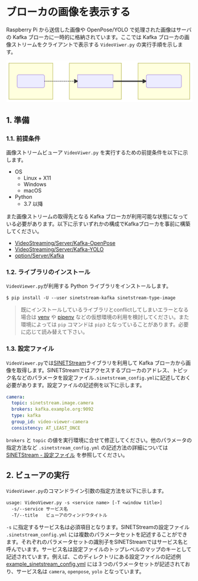 # ブローカの画像を表示する

Raspberry Pi から送信した画像や OpenPose/YOLO で処理された画像はサーバの Kafka ブローカに一時的に格納されています。ここでは Kafka ブローカの画像ストリームをクライアントで表示する `VideoViwer.py` の実行手順を示します。

![構成](system-1.svg)
<!--
```mermaid
flowchart LR
  subgraph R[Raspberry Pi]
    C(PiCamera)
  end
  subgraph S[Server]
    B[Kafka Broker]
  end
  subgraph V["VideoViewer.py"]
    SUB(SINETStream)
  end
  C-.->B==>SUB
```
-->

## 1. 準備

### 1.1. 前提条件

画像ストリームビューア `VideoViwer.py` を実行するための前提条件を以下に示します。

* OS
  * Linux + X11
  * Windows
  * macOS
* Python
  * 3.7 以降

また画像ストリームの取得先となる Kafka ブローカが利用可能な状態になっている必要があります。以下に示すいずれかの構成でKafkaブローカを事前に構築してください。

* [VideoStreaming/Server/Kafka-OpenPose](../Server/Kafka-OpenPose/README.md)
* [VideoStreaming/Server/Kafka-YOLO](../Server/Kafka-YOLO/README.md)
* [option/Server/Kafka](../../option/Server/Kafka/README.md)


### 1.2. ライブラリのインストール

`VideoViewer.py`が利用する Python ライブラリをインストールします。

```console
$ pip install -U --user sinetstream-kafka sinetstream-type-image
```

> 既にインストールしているライブラリとconflictしてしまいエラーとなる場合は [venv](https://docs.python.org/ja/3/library/venv.html) や [pipenv](https://github.com/pypa/pipenv) などの仮想環境の利用を検討してください。また環境によっては `pip` コマンドは `pip3` となっていることがあります。必要に応じて読み替えて下さい。

### 1.3. 設定ファイル

`VideoViewer.py`では[SINETStream](https://www.sinetstream.net/)ライブラリを利用して Kafka ブローカから画像を取得します。SINETStreamではアクセスするブローカのアドレス、トピック名などのパラメータを設定ファイル`.sinetstream_config.yml`に記述しておく必要があります。設定ファイルの記述例を以下に示します。

```yaml
camera:
  topic: sinetstream.image.camera
  brokers: kafka.example.org:9092
  type: kafka
  group_id: video-viewer-camera
  consistency: AT_LEAST_ONCE
```

`brokers` と `topic` の値を実行環境に合せて修正してください。他のパラメータの指定方法など `.sinetstream_config.yml` の記述方法の詳細については [SINETStream - 設定ファイル](https://www.sinetstream.net/docs/userguide/config.html) を参照してください。

## 2. ビューアの実行

`VideoViewer.py`のコマンドライン引数の指定方法を以下に示します。

```console
usage: VideoViewer.py -s <service name> [-T <window title>]
  -s/--service サービス名
  -T/--title   ビューアのウィンドウタイトル
```

`-s` に指定するサービス名は必須項目となります。SINETStreamの設定ファイル `.sinetstream_config.yml` には複数のパラメータセットを記述することができます。それぞれのパラメータセットの識別子をSINETStreamではサービス名と呼んでいます。サービス名は設定ファイルのトップレベルのマップのキーとして記述されています。例えば、このディレクトリにある設定ファイルの記述例 [example_sinetstream_config.yml](example_sinetstream_config.yml) には３つのパラメータセットが記述されており、サービス名は `camera`, `openpose`, `yolo` となっています。

